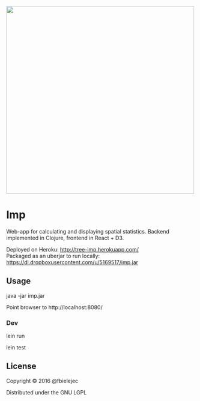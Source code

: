 <img src="http://dl.dropboxusercontent.com/u/5169517/Screenshot.png" width="500" align="center">

# Imp

Web-app for calculating and displaying spatial statistics.
Backend implemented in Clojure, frontend in React + D3. 

Deployed on Heroku: http://tree-imp.herokuapp.com/ <br />
Packaged as an uberjar to run locally: https://dl.dropboxusercontent.com/u/5169517/imp.jar 

## Usage

java -jar imp.jar

Point browser to http://localhost:8080/

### Dev

lein run

lein test

## License

Copyright © 2016 @fbielejec

Distributed under the GNU LGPL

